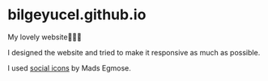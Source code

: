 # bilgeyucel.github.io

My lovely website👩🏻‍💻

I designed the website and tried to make it responsive as much as possible. 

I used [social icons](https://www.figma.com/community/file/839558611085349133) by Mads Egmose. 
